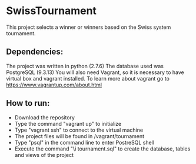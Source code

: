 # SwissTournament

This project selects a winner or winners based on the Swiss system tournament.

## Dependencies:
  The project was written in python (2.7.6)
  The database used was PostgreSQL (9.3.13)
  You will also need Vagrant, so it is necessary to have virtual box and vagrant installed.
  To learn more about vagrant go to https://www.vagrantup.com/about.html

## How to run:

  - Download the repository
  - Type the command "vagrant up" to initialize
  - Type "vagrant ssh" to connect to the virtual machine
  - The project files will be found in /vagrant/tournament
  - Type "psql" in the command line to enter PostreSQL shell
  - Execute the command "\i tournament.sql" to create the database, tables and views of the project
